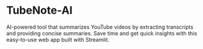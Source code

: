 # TubeNote-AI
AI-powered tool that summarizes YouTube videos by extracting transcripts and providing concise summaries. Save time and get quick insights with this easy-to-use web app built with Streamlit.
